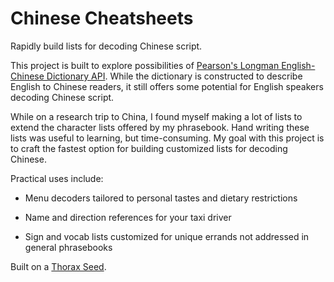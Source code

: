 Chinese Cheatsheets
===========
Rapidly build lists for decoding Chinese script. 

This project is built to explore possibilities of [Pearson's Longman English-Chinese Dictionary API](http://developer.pearson.com/apis/longman-dictionary/). While the dictionary is constructed to describe English to Chinese readers, it still offers some potential for English speakers decoding Chinese script.

While on a research trip to China, I found myself making a lot of lists to extend the character lists offered by my phrasebook. Hand writing these lists was useful to learning, but time-consuming. My goal with this project is to craft the fastest option for building customized lists for decoding Chinese.

Practical uses include:

* Menu decoders tailored to personal tastes and dietary restrictions

* Name and direction references for your taxi driver

* Sign and vocab lists customized for unique errands not addressed in general phrasebooks

Built on a [Thorax Seed](http://github.com/walmartlabs/thorax-seed).